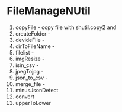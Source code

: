 # FileManageNUtil
1. copyFile - copy file with shutil.copy2 and 
2. createFolder - 
3. devideFile -
4. dirToFileName -
5. filelist -
6. imgResize -
7. isin_csv - 
8. jpegTojpg -
9. json_to_csv -
10. merge_file - 
11. minusJsonDetect
12. convert
13. upperToLower
